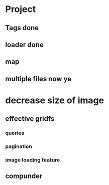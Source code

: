 # Project

## Tags                      done
## loader                    done  
## map
## multiple files now ye      

# decrease size of image



## effective gridfs

### queries
### pagination
### image loading feature


## compunder
## 